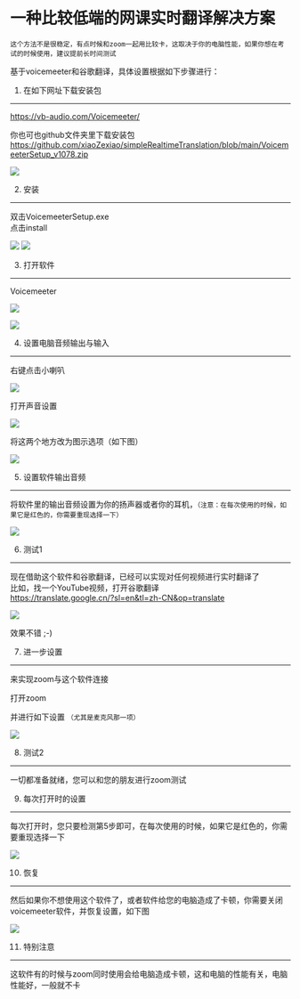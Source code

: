 一种比较低端的网课实时翻译解决方案
===
`这个方法不是很稳定，有点时候和zoom一起用比较卡，这取决于你的电脑性能，如果你想在考试的时候使用，建议提前长时间测试`  

基于voicemeeter和谷歌翻译，具体设置根据如下步骤进行：

1. 在如下网址下载安装包
---
https://vb-audio.com/Voicemeeter/  

你也可也github文件夹里下载安装包
https://github.com/xiaoZexiao/simpleRealtimeTranslation/blob/main/VoicemeeterSetup_v1078.zip
 
![](https://github.com/xiaoZexiao/simpleRealtimeTranslation/blob/main/figure/fig1.png)

2. 安装
---
双击VoicemeeterSetup.exe  
点击install

![](https://github.com/xiaoZexiao/simpleRealtimeTranslation/blob/main/figure/fig2.1.png)
![](https://github.com/xiaoZexiao/simpleRealtimeTranslation/blob/main/figure/fig2.2.png)


3. 打开软件
---
Voicemeeter

![](https://github.com/xiaoZexiao/simpleRealtimeTranslation/blob/main/figure/fig3.1.png)

![](https://github.com/xiaoZexiao/simpleRealtimeTranslation/blob/main/figure/fig3.2.png)


4. 设置电脑音频输出与输入
---
右键点击小喇叭

![](https://github.com/xiaoZexiao/simpleRealtimeTranslation/blob/main/figure/fig4.png)

打开声音设置

![](https://github.com/xiaoZexiao/simpleRealtimeTranslation/blob/main/figure/fig4.2.png)

将这两个地方改为图示选项（如下图）

![](https://github.com/xiaoZexiao/simpleRealtimeTranslation/blob/main/figure/fig4.3.png)


5. 设置软件输出音频
---
将软件里的输出音频设置为你的扬声器或者你的耳机，`（注意：在每次使用的时候，如果它是红色的，你需要重现选择一下）`

![](https://github.com/xiaoZexiao/simpleRealtimeTranslation/blob/main/figure/fig5.png)


6. 测试1
---
现在借助这个软件和谷歌翻译，已经可以实现对任何视频进行实时翻译了  
比如，找一个YouTube视频，打开谷歌翻译  
https://translate.google.cn/?sl=en&tl=zh-CN&op=translate

![](https://github.com/xiaoZexiao/simpleRealtimeTranslation/blob/main/figure/fig6.png)

效果不错 ;-)

7. 进一步设置
---
来实现zoom与这个软件连接

打开zoom

并进行如下设置 `（尤其是麦克风那一项）`

![](https://github.com/xiaoZexiao/simpleRealtimeTranslation/blob/main/figure/fig7.png)


8. 测试2
---
一切都准备就绪，您可以和您的朋友进行zoom测试

9. 每次打开时的设置
---
每次打开时，您只要检测第5步即可，在每次使用的时候，如果它是红色的，你需要重现选择一下

![](https://github.com/xiaoZexiao/simpleRealtimeTranslation/blob/main/figure/fig9.png)


10. 恢复
---
然后如果你不想使用这个软件了，或者软件给您的电脑造成了卡顿，你需要关闭voicemeeter软件，并恢复设置，如下图

![](https://github.com/xiaoZexiao/simpleRealtimeTranslation/blob/main/figure/fig10.png)

11. 特别注意
---
这软件有的时候与zoom同时使用会给电脑造成卡顿，这和电脑的性能有关，电脑性能好，一般就不卡

